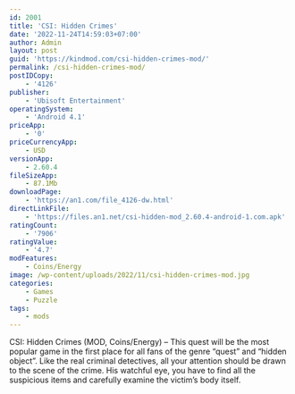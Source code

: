 ```yaml
---
id: 2001
title: 'CSI: Hidden Crimes'
date: '2022-11-24T14:59:03+07:00'
author: Admin
layout: post
guid: 'https://kindmod.com/csi-hidden-crimes-mod/'
permalink: /csi-hidden-crimes-mod/
postIDCopy:
    - '4126'
publisher:
    - 'Ubisoft Entertainment'
operatingSystem:
    - 'Android 4.1'
priceApp:
    - '0'
priceCurrencyApp:
    - USD
versionApp:
    - 2.60.4
fileSizeApp:
    - 87.1Mb
downloadPage:
    - 'https://an1.com/file_4126-dw.html'
directLinkFile:
    - 'https://files.an1.net/csi-hidden-mod_2.60.4-android-1.com.apk'
ratingCount:
    - '7906'
ratingValue:
    - '4.7'
modFeatures:
    - Coins/Energy
image: /wp-content/uploads/2022/11/csi-hidden-crimes-mod.jpg
categories:
    - Games
    - Puzzle
tags:
    - mods
---
```


CSI: Hidden Crimes (MOD, Coins/Energy) – This quest will be the most popular game in the first place for all fans of the genre “quest” and “hidden object”. Like the real criminal detectives, all your attention should be drawn to the scene of the crime. His watchful eye, you have to find all the suspicious items and carefully examine the victim’s body itself.